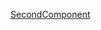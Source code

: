 
[SecondComponent](https://docs.google.com/document/d/1rUqo4H1XghK8xzPknu3Jn8ycpepwzjie/edit#heading=h.7zicpnjfmy993)